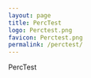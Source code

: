 ```yaml
---
layout: page
title: PercTest
logo: Perctest.png
favicon: Perctest.png
permalink: /perctest/
---
```


PercTest
